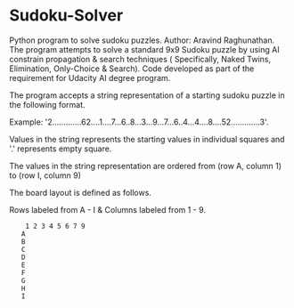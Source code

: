 # Sudoku-Solver

Python program to solve sudoku puzzles.
 Author: Aravind Raghunathan.
 The program attempts to solve a standard 9x9 Sudoku puzzle by using AI constrain propagation & search
 techniques ( Specifically,  Naked Twins, Elimination, Only-Choice & Search).
 Code developed as part of the requirement for Udacity AI degree program.

 The program accepts a string representation of a starting sudoku puzzle in the following format.

 Example: '2.............62....1....7...6..8...3...9...7...6..4...4....8....52.............3'.

 Values in the string represents the starting values in individual squares and '.' represents empty square.

 The values in the string representation are ordered from (row A, column 1) to (row I, column 9)

 The board layout is defined as follows.

 Rows labeled from A - I & Columns labeled from 1 - 9.

        1 2 3 4 5 6 7 9
       A
       B
       C
       D
       E
       F
       G
       H
       I